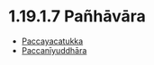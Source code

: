 

# 1.19.1.7 Pañhāvāra

* [Paccayacatukka](1.19.1.7/Paccayacatukka.md)
* [Paccanīyuddhāra](1.19.1.7/Paccaniyuddhara.md)



